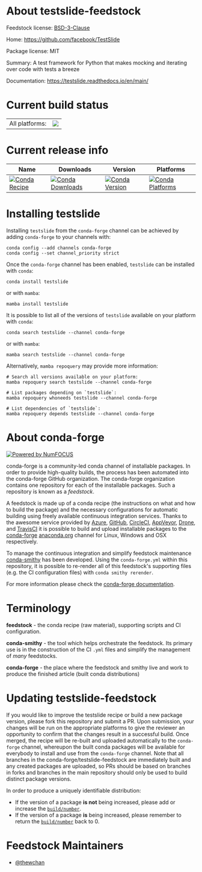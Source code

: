 About testslide-feedstock
=========================

Feedstock license: [BSD-3-Clause](https://github.com/conda-forge/testslide-feedstock/blob/main/LICENSE.txt)

Home: https://github.com/facebook/TestSlide

Package license: MIT

Summary: A test framework for Python that makes mocking and iterating over code with tests a breeze

Documentation: https://testslide.readthedocs.io/en/main/

Current build status
====================


<table><tr><td>All platforms:</td>
    <td>
      <a href="https://dev.azure.com/conda-forge/feedstock-builds/_build/latest?definitionId=15989&branchName=main">
        <img src="https://dev.azure.com/conda-forge/feedstock-builds/_apis/build/status/testslide-feedstock?branchName=main">
      </a>
    </td>
  </tr>
</table>

Current release info
====================

| Name | Downloads | Version | Platforms |
| --- | --- | --- | --- |
| [![Conda Recipe](https://img.shields.io/badge/recipe-testslide-green.svg)](https://anaconda.org/conda-forge/testslide) | [![Conda Downloads](https://img.shields.io/conda/dn/conda-forge/testslide.svg)](https://anaconda.org/conda-forge/testslide) | [![Conda Version](https://img.shields.io/conda/vn/conda-forge/testslide.svg)](https://anaconda.org/conda-forge/testslide) | [![Conda Platforms](https://img.shields.io/conda/pn/conda-forge/testslide.svg)](https://anaconda.org/conda-forge/testslide) |

Installing testslide
====================

Installing `testslide` from the `conda-forge` channel can be achieved by adding `conda-forge` to your channels with:

```
conda config --add channels conda-forge
conda config --set channel_priority strict
```

Once the `conda-forge` channel has been enabled, `testslide` can be installed with `conda`:

```
conda install testslide
```

or with `mamba`:

```
mamba install testslide
```

It is possible to list all of the versions of `testslide` available on your platform with `conda`:

```
conda search testslide --channel conda-forge
```

or with `mamba`:

```
mamba search testslide --channel conda-forge
```

Alternatively, `mamba repoquery` may provide more information:

```
# Search all versions available on your platform:
mamba repoquery search testslide --channel conda-forge

# List packages depending on `testslide`:
mamba repoquery whoneeds testslide --channel conda-forge

# List dependencies of `testslide`:
mamba repoquery depends testslide --channel conda-forge
```


About conda-forge
=================

[![Powered by
NumFOCUS](https://img.shields.io/badge/powered%20by-NumFOCUS-orange.svg?style=flat&colorA=E1523D&colorB=007D8A)](https://numfocus.org)

conda-forge is a community-led conda channel of installable packages.
In order to provide high-quality builds, the process has been automated into the
conda-forge GitHub organization. The conda-forge organization contains one repository
for each of the installable packages. Such a repository is known as a *feedstock*.

A feedstock is made up of a conda recipe (the instructions on what and how to build
the package) and the necessary configurations for automatic building using freely
available continuous integration services. Thanks to the awesome service provided by
[Azure](https://azure.microsoft.com/en-us/services/devops/), [GitHub](https://github.com/),
[CircleCI](https://circleci.com/), [AppVeyor](https://www.appveyor.com/),
[Drone](https://cloud.drone.io/welcome), and [TravisCI](https://travis-ci.com/)
it is possible to build and upload installable packages to the
[conda-forge](https://anaconda.org/conda-forge) [anaconda.org](https://anaconda.org/)
channel for Linux, Windows and OSX respectively.

To manage the continuous integration and simplify feedstock maintenance
[conda-smithy](https://github.com/conda-forge/conda-smithy) has been developed.
Using the ``conda-forge.yml`` within this repository, it is possible to re-render all of
this feedstock's supporting files (e.g. the CI configuration files) with ``conda smithy rerender``.

For more information please check the [conda-forge documentation](https://conda-forge.org/docs/).

Terminology
===========

**feedstock** - the conda recipe (raw material), supporting scripts and CI configuration.

**conda-smithy** - the tool which helps orchestrate the feedstock.
                   Its primary use is in the construction of the CI ``.yml`` files
                   and simplify the management of *many* feedstocks.

**conda-forge** - the place where the feedstock and smithy live and work to
                  produce the finished article (built conda distributions)


Updating testslide-feedstock
============================

If you would like to improve the testslide recipe or build a new
package version, please fork this repository and submit a PR. Upon submission,
your changes will be run on the appropriate platforms to give the reviewer an
opportunity to confirm that the changes result in a successful build. Once
merged, the recipe will be re-built and uploaded automatically to the
`conda-forge` channel, whereupon the built conda packages will be available for
everybody to install and use from the `conda-forge` channel.
Note that all branches in the conda-forge/testslide-feedstock are
immediately built and any created packages are uploaded, so PRs should be based
on branches in forks and branches in the main repository should only be used to
build distinct package versions.

In order to produce a uniquely identifiable distribution:
 * If the version of a package **is not** being increased, please add or increase
   the [``build/number``](https://docs.conda.io/projects/conda-build/en/latest/resources/define-metadata.html#build-number-and-string).
 * If the version of a package **is** being increased, please remember to return
   the [``build/number``](https://docs.conda.io/projects/conda-build/en/latest/resources/define-metadata.html#build-number-and-string)
   back to 0.

Feedstock Maintainers
=====================

* [@thewchan](https://github.com/thewchan/)

